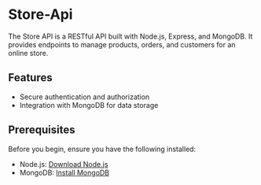 # Store-Api


The Store API is a RESTful API built with Node.js, Express, and MongoDB. It provides endpoints to manage products, orders, and customers for an online store.


## Features


- Secure authentication and authorization
- Integration with MongoDB for data storage

## Prerequisites

Before you begin, ensure you have the following installed:

- Node.js: [Download Node.js](https://nodejs.org/)
- MongoDB: [Install MongoDB](https://www.mongodb.com/try/download/community)


